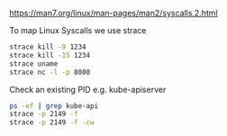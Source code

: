 https://man7.org/linux/man-pages/man2/syscalls.2.html

To map Linux Syscalls we use strace

```bash
strace kill -9 1234
strace kill -15 1234
strace uname
strace nc -l -p 8080
```

Check an existing PID e.g. kube-apiserver

```bash
ps -ef | grep kube-api
strace -p 2149 -f
strace -p 2149 -f -cw
```